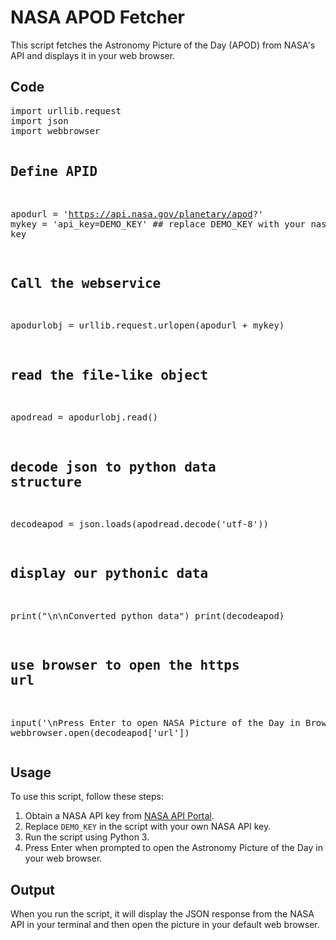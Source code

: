 <!DOCTYPE html>
<html lang="en">
<head>
    <meta charset="UTF-8">
    <meta name="viewport" content="width=device-width, initial-scale=1.0">
</head>
<body>
    <div class="container">
        <h1>NASA APOD Fetcher</h1>
        <p>This script fetches the Astronomy Picture of the Day (APOD) from NASA's API and displays it in your web browser.</p>
        <h2>Code</h2>
        <pre class="code">
import urllib.request
import json
import webbrowser

## Define APID
apodurl = 'https://api.nasa.gov/planetary/apod?'
mykey = 'api_key=DEMO_KEY' ## replace DEMO_KEY with your nasa api key

## Call the webservice
apodurlobj = urllib.request.urlopen(apodurl + mykey)

## read the file-like object
apodread = apodurlobj.read()

## decode json to python data structure
decodeapod = json.loads(apodread.decode('utf-8'))

## display our pythonic data
print("\n\nConverted python data")
print(decodeapod)

## use browser to open the https url
input('\nPress Enter to open NASA Picture of the Day in Browser')
webbrowser.open(decodeapod['url'])
        </pre>
        <h2>Usage</h2>
        <p>To use this script, follow these steps:</p>
        <ol>
            <li>Obtain a NASA API key from <a href="https://api.nasa.gov/">NASA API Portal</a>.</li>
            <li>Replace <code>DEMO_KEY</code> in the script with your own NASA API key.</li>
            <li>Run the script using Python 3.</li>
            <li>Press Enter when prompted to open the Astronomy Picture of the Day in your web browser.</li>
        </ol>
        <h2>Output</h2>
        <p>When you run the script, it will display the JSON response from the NASA API in your terminal and then open the picture in your default web browser.</p>
    </div>
</body>
</html>
